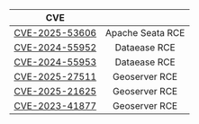 |                             CVE                              |                  |
| :----------------------------------------------------------: | :--------------: |
| [CVE-2025-53606](https://lists.apache.org/thread/ggfd72vvvxjozs81zbcls45zxg64pphx) | Apache Seata RCE |
| [CVE-2024-55952](https://github.com/dataease/dataease/security/advisories/GHSA-w8qm-xw38-93qw) |   Dataease RCE   |
| [CVE-2024-55953](https://github.com/dataease/dataease/security/advisories/GHSA-mrf3-9q84-rcmf) |   Dataease RCE   |
| [CVE-2025-27511](https://github.com/geoserver/geoserver/security/advisories/GHSA-g628-r368-6vh7) |  Geoserver RCE   |
| [CVE-2025-21625](https://github.com/dataease/dataease/security/advisories/GHSA-w8qm-xw38-93qw) |  Geoserver RCE   |
| [CVE-2023-41877](https://github.com/geoserver/geoserver/security/advisories/GHSA-8g7v-vjrc-x4g5) |  Geoserver RCE   |
